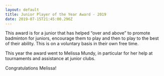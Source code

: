 ```yaml
---
layout: default
title: Junior Player of the Year Award - 2019
date: 2019-07-15T21:45:00.296Z
---
```

This award is for a junior that has helped “over and above” to promote badminton for juniors, encourage them to play and then to play to the best of their ability. This is on a voluntary basis in their own free time.

This year the award went to Melissa Mundy, in particular for her help at tournaments and assistance at junior clubs.

Congratulations Melissa!
